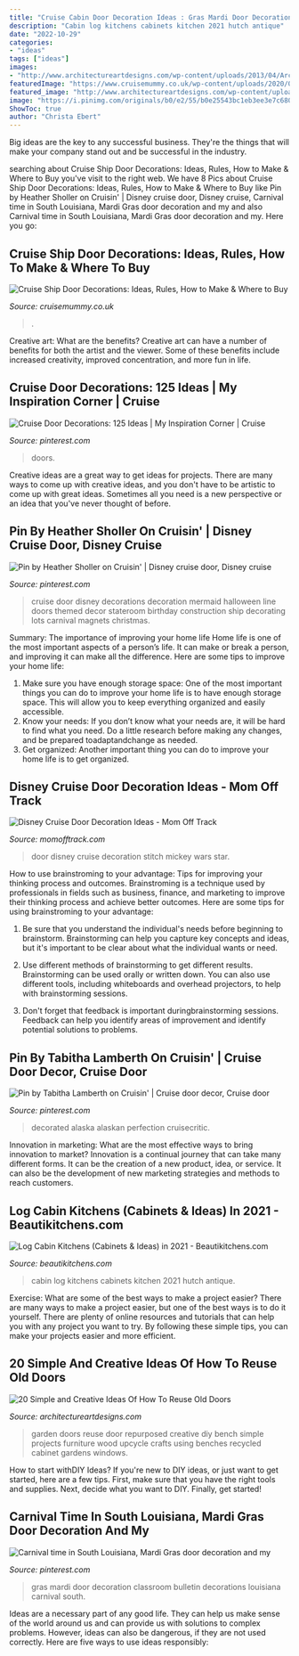 ```yaml
---
title: "Cruise Cabin Door Decoration Ideas : Gras Mardi Door Decoration Classroom Bulletin Decorations Louisiana Carnival South"
description: "Cabin log kitchens cabinets kitchen 2021 hutch antique"
date: "2022-10-29"
categories:
- "ideas"
tags: ["ideas"]
images:
- "http://www.architectureartdesigns.com/wp-content/uploads/2013/04/ArchitectureArtDesigns-102.jpg"
featuredImage: "https://www.cruisemummy.co.uk/wp-content/uploads/2020/06/Karen-Reynolds.jpg"
featured_image: "http://www.architectureartdesigns.com/wp-content/uploads/2013/04/ArchitectureArtDesigns-102.jpg"
image: "https://i.pinimg.com/originals/b0/e2/55/b0e25543bc1eb3ee3e7c6806c6d16bda.jpg"
ShowToc: true
author: "Christa Ebert"
---
```



Big ideas are the key to any successful business. They're the things that will make your company stand out and be successful in the industry.

	

		
searching about Cruise Ship Door Decorations: Ideas, Rules, How to Make &amp; Where to Buy you've visit to the right web. We have 8 Pics about Cruise Ship Door Decorations: Ideas, Rules, How to Make &amp; Where to Buy like Pin by Heather Sholler on Cruisin&#039; | Disney cruise door, Disney cruise, Carnival time in South Louisiana, Mardi Gras door decoration and my and also Carnival time in South Louisiana, Mardi Gras door decoration and my. Here you go:
		
    
## Cruise Ship Door Decorations: Ideas, Rules, How To Make &amp; Where To Buy

<img loading=lazy src="https://www.cruisemummy.co.uk/wp-content/uploads/2020/06/Karen-Reynolds.jpg" onerror="this.onerror=null;this.src='https://tse4.mm.bing.net/th?id=OIP.O0VNWJgLwirEx-VOB9ygcQHaJ4&amp;pid=15.1';" alt="Cruise Ship Door Decorations: Ideas, Rules, How to Make &amp; Where to Buy">

_Source: cruisemummy.co.uk_

>. 

	

Creative art: What are the benefits?
Creative art can have a number of benefits for both the artist and the viewer. Some of these benefits include increased creativity, improved concentration, and more fun in life.

    
## Cruise Door Decorations: 125 Ideas | My Inspiration Corner | Cruise

<img loading=lazy src="https://i.pinimg.com/originals/a2/f6/e9/a2f6e91886bf3cf72c8583b3c9dc0b8b.jpg" onerror="this.onerror=null;this.src='https://tse1.mm.bing.net/th?id=OIP.YyoJ3ZG3-CM5wD8rrNsCSQHaJ3&amp;pid=15.1';" alt="Cruise Door Decorations: 125 Ideas | My Inspiration Corner | Cruise">

_Source: pinterest.com_

>doors. 

	

Creative ideas are a great way to get ideas for projects. There are many ways to come up with creative ideas, and you don't have to be artistic to come up with great ideas. Sometimes all you need is a new perspective or an idea that you've never thought of before.

    
## Pin By Heather Sholler On Cruisin&#039; | Disney Cruise Door, Disney Cruise

<img loading=lazy src="https://i.pinimg.com/736x/e7/dc/68/e7dc68ba81ebc969aa1ef75ec3cf8326.jpg" onerror="this.onerror=null;this.src='https://tse4.mm.bing.net/th?id=OIP.za_YZtm2H1siiNHMbnvJMAHaJ3&amp;pid=15.1';" alt="Pin by Heather Sholler on Cruisin&#039; | Disney cruise door, Disney cruise">

_Source: pinterest.com_

>cruise door disney decorations decoration mermaid halloween line doors themed decor stateroom birthday construction ship decorating lots carnival magnets christmas. 

	

Summary: The importance of improving your home life
Home life is one of the most important aspects of a person’s life. It can make or break a person, and improving it can make all the difference. Here are some tips to improve your home life: 
1. Make sure you have enough storage space: One of the most important things you can do to improve your home life is to have enough storage space. This will allow you to keep everything organized and easily accessible. 
2. Know your needs: If you don’t know what your needs are, it will be hard to find what you need. Do a little research before making any changes, and be prepared toadaptandchange as needed. 
3. Get organized: Another important thing you can do to improve your home life is to get organized.

    
## Disney Cruise Door Decoration Ideas - Mom Off Track

<img loading=lazy src="https://momofftrack.com/wp-content/uploads/2017/01/Disney-Cruise-Door-Decoration-Fantasmic-Mickey.jpg" onerror="this.onerror=null;this.src='https://tse2.mm.bing.net/th?id=OIP.mznUO19bmnPk7xNQUkqzqgHaLH&amp;pid=15.1';" alt="Disney Cruise Door Decoration Ideas - Mom Off Track">

_Source: momofftrack.com_

>door disney cruise decoration stitch mickey wars star. 

	

How to use brainstroming to your advantage: Tips for improving your thinking process and outcomes.
Brainstroming is a technique used by professionals in fields such as business, finance, and marketing to improve their thinking process and achieve better outcomes. Here are some tips for using brainstroming to your advantage: 
1. Be sure that you understand the individual's needs before beginning to brainstorm. Brainstorming can help you capture key concepts and ideas, but it's important to be clear about what the individual wants or need.

2. Use different methods of brainstorming to get different results. Brainstorming can be used orally or written down. You can also use different tools, including whiteboards and overhead projectors, to help with brainstorming sessions.

3. Don't forget that feedback is important duringbrainstorming sessions. Feedback can help you identify areas of improvement and identify potential solutions to problems.

    
## Pin By Tabitha Lamberth On Cruisin&#039; | Cruise Door Decor, Cruise Door

<img loading=lazy src="https://i.pinimg.com/736x/c9/82/ff/c982ff115de52d26711f31a45ece01f5.jpg" onerror="this.onerror=null;this.src='https://tse4.mm.bing.net/th?id=OIP.jS5o21esHRbsPYH5BEiDpQHaJ3&amp;pid=15.1';" alt="Pin by Tabitha Lamberth on Cruisin&#039; | Cruise door decor, Cruise door">

_Source: pinterest.com_

>decorated alaska alaskan perfection cruisecritic. 

	

Innovation in marketing: What are the most effective ways to bring innovation to market?
Innovation is a continual journey that can take many different forms. It can be the creation of a new product, idea, or service. It can also be the development of new marketing strategies and methods to reach customers.

    
## Log Cabin Kitchens (Cabinets &amp; Ideas) In 2021 - Beautikitchens.com

<img loading=lazy src="https://beautikitchens.com/wp-content/uploads/2018/12/18.jpg" onerror="this.onerror=null;this.src='https://tse1.mm.bing.net/th?id=OIP.uLjoN6ZXgmAxFkHozw_RsQHaE8&amp;pid=15.1';" alt="Log Cabin Kitchens (Cabinets &amp; Ideas) in 2021 - Beautikitchens.com">

_Source: beautikitchens.com_

>cabin log kitchens cabinets kitchen 2021 hutch antique. 

	

Exercise: What are some of the best ways to make a project easier?
There are many ways to make a project easier, but one of the best ways is to do it yourself. There are plenty of online resources and tutorials that can help you with any project you want to try. By following these simple tips, you can make your projects easier and more efficient.

    
## 20 Simple And Creative Ideas Of How To Reuse Old Doors

<img loading=lazy src="http://www.architectureartdesigns.com/wp-content/uploads/2013/04/ArchitectureArtDesigns-102.jpg" onerror="this.onerror=null;this.src='https://tse3.mm.bing.net/th?id=OIP.Ur0P3AXOcqFeayanz4i_4gAAAA&amp;pid=15.1';" alt="20 Simple and Creative Ideas Of How To Reuse Old Doors">

_Source: architectureartdesigns.com_

>garden doors reuse door repurposed creative diy bench simple projects furniture wood upcycle crafts using benches recycled cabinet gardens windows. 

	

How to start withDIY Ideas?
If you're new to DIY ideas, or just want to get started, here are a few tips. First, make sure that you have the right tools and supplies. Next, decide what you want to DIY. Finally, get started!

    
## Carnival Time In South Louisiana, Mardi Gras Door Decoration And My

<img loading=lazy src="https://i.pinimg.com/originals/b0/e2/55/b0e25543bc1eb3ee3e7c6806c6d16bda.jpg" onerror="this.onerror=null;this.src='https://tse1.mm.bing.net/th?id=OIP.tF4G5uvr7vU3xPtsoVrTvgAAAA&amp;pid=15.1';" alt="Carnival time in South Louisiana, Mardi Gras door decoration and my">

_Source: pinterest.com_

>gras mardi door decoration classroom bulletin decorations louisiana carnival south. 

	

Ideas are a necessary part of any good life. They can help us make sense of the world around us and can provide us with solutions to complex problems. However, ideas can also be dangerous, if they are not used correctly. Here are five ways to use ideas responsibly: 

